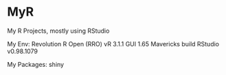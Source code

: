 MyR
===

My R Projects, mostly using RStudio

My Env:
Revolution R Open (RRO) vR 3.1.1 GUI 1.65 Mavericks build
RStudio v0.98.1079

My Packages:
shiny
